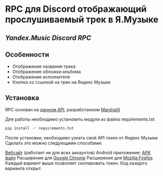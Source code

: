 # RPC для Discord отображающий прослушиваемый трек в Я.Музыке
## _Yandex.Music Discord RPC_


## Особенности

- Отображение названия трека
- Отображение обложки альбома
- Отображение исполнителя
- Кнопка со ссылкой на трек на Яндекс Музыке


## Установка

RPC основан на [данном API](https://github.com/MarshalX/yandex-music-api), разработанном [MarshalX](https://github.com/MarshalX)

Для работы необходимо установить модули из файла requirements.txt

```sh
pip install -r requirements.txt
```

После установки, необходимо узнать свой API токен от Яндекс Музыки
Сделать это можно следующими способами:

[Вебсайт](https://music-yandex-bot.ru/) (работает не для всех аккаунтов)
Android приложение: [APK файл](https://github.com/MarshalX/yandex-music-token/releases)
Расширение для [Google Chrome](https://chrome.google.com/webstore/detail/yandex-music-token/lcbjeookjibfhjjopieifgjnhlegmkib)
Расширение для [Mozilla Firefox](https://addons.mozilla.org/en-US/firefox/addon/yandex-music-token/)
Каждый вариант выше позволяет скопировать токен. Код каждого варианта открыт.
